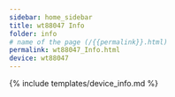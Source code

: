 ```yaml
---
sidebar: home_sidebar
title: wt88047 Info
folder: info
# name of the page (/{{permalink}}.html)
permalink: wt88047_Info.html
device: wt88047
---
```

{% include templates/device_info.md %}
